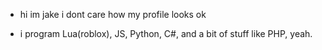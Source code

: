 - hi im jake
i dont care how my profile looks ok

- i program Lua(roblox), JS, Python, C#, and a bit of stuff like PHP, yeah.
